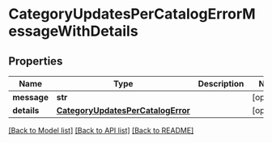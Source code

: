 # CategoryUpdatesPerCatalogErrorMessageWithDetails

## Properties
Name | Type | Description | Notes
------------ | ------------- | ------------- | -------------
**message** | **str** |  | [optional] 
**details** | [**CategoryUpdatesPerCatalogError**](CategoryUpdatesPerCatalogError.md) |  | [optional] 

[[Back to Model list]](../README.md#documentation-for-models) [[Back to API list]](../README.md#documentation-for-api-endpoints) [[Back to README]](../README.md)


